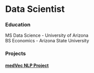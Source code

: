 # Data Scientist 

### Education

MS Data Science - University of Arizona<br>
BS Economics - Arizona State University



### Projects

#### [medVec NLP Project ](https://edjpman.github.io/medVec/)
